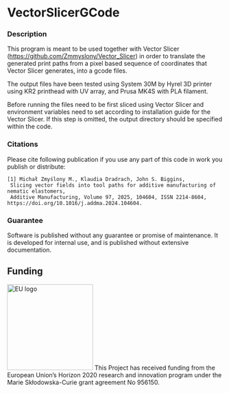 # VectorSlicerGCode

### Description

This program is meant to be used together with Vector Slicer
(https://github.com/Zmmyslony/Vector_Slicer) in order to translate the generated
print paths from a pixel based sequence of coordinates that Vector Slicer generates,
into a gcode files.

The output files have been tested using System 30M by Hyrel 3D printer using KR2 printhead with UV array, and Prusa MK4S
with PLA filament.

Before running the files need to be first sliced using Vector Slicer and environment variables need to set
according to installation guide for the Vector Slicer. If this step is omitted, the output directory should be 
specified within the code. 

### Citations
Please cite following publication if you use any part of this code in work you publish or distribute:

    [1] Michał Zmyślony M., Klaudia Dradrach, John S. Biggins,
     Slicing vector fields into tool paths for additive manufacturing of nematic elastomers,
     Additive Manufacturing, Volume 97, 2025, 104604, ISSN 2214-8604, https://doi.org/10.1016/j.addma.2024.104604.

### Guarantee

Software is published without any guarantee or promise of maintenance. It is
developed for internal use, and is published without extensive documentation.

## Funding
<img alt="EU logo" src="https://ec.europa.eu/regional_policy/images/information-sources/logo-download-center/eu_flag.jpg" width="200">
This Project has received funding from the European Union’s Horizon 2020 research and innovation program under the Marie Skłodowska-Curie grant agreement No 956150.
